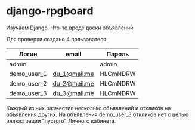 # django-rpgboard
Изучаем Django. Что-то вроде доски объявлений

Для проверки создано 4 пользователя:

   Логин    | email        | Пароль
------------|--------------|--------
admin       |              | admin
demo_user_1 | du_1@mail.me | HLCmNDRW
demo_user_2 | du_2@mail.me | HLCmNDRW
demo_user_3 | du_3@mail.me | HLCmNDRW

Каждый из них разместил несколько объявлений и откликов на объявления
других. На объявления demo_user_3 откликов нет с целью иллюстрации "пустого" 
Личного кабинета.
